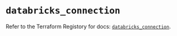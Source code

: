# `databricks_connection`

Refer to the Terraform Registory for docs: [`databricks_connection`](https://registry.terraform.io/providers/databricks/databricks/1.27.0/docs/resources/connection).
